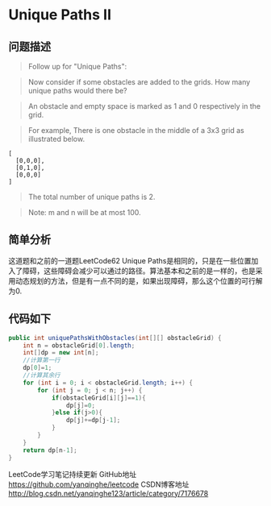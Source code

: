 # Unique Paths II

## 问题描述

> Follow up for "Unique Paths":

> Now consider if some obstacles are added to the grids. How many unique paths would there be?

> An obstacle and empty space is marked as 1 and 0 respectively in the grid.

> For example,
There is one obstacle in the middle of a 3x3 grid as illustrated below.

```
[
  [0,0,0],
  [0,1,0],
  [0,0,0]
]
```
>The total number of unique paths is 2.

>Note: m and n will be at most 100.

## 简单分析
这道题和之前的一道题LeetCode62 Unique Paths是相同的，只是在一些位置加入了障碍，这些障碍会减少可以通过的路径。算法基本和之前的是一样的，也是采用动态规划的方法，但是有一点不同的是，如果出现障碍，那么这个位置的可行解为0.

## 代码如下

``` java
public int uniquePathsWithObstacles(int[][] obstacleGrid) {
    int n = obstacleGrid[0].length;
    int[]dp = new int[n];
    //计算第一行
    dp[0]=1;
    //计算其余行
    for (int i = 0; i < obstacleGrid.length; i++) {
        for (int j = 0; j < n; j++) {
            if(obstacleGrid[i][j]==1){
                dp[j]=0;
            }else if(j>0){
                dp[j]+=dp[j-1];
            }
        }
    }
    return dp[n-1];
}

```

LeetCode学习笔记持续更新
GitHub地址 https://github.com/yanqinghe/leetcode
CSDN博客地址 http://blog.csdn.net/yanqinghe123/article/category/7176678
